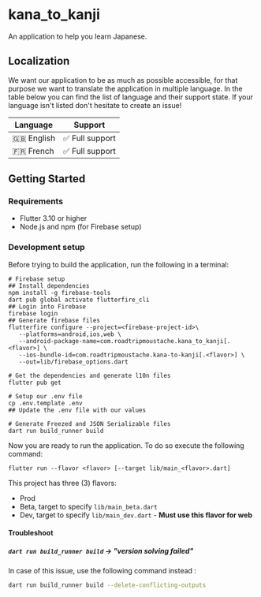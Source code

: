 # kana_to_kanji

An application to help you learn Japanese.

## Localization

We want our application to be as much as possible accessible, for that purpose we want
to translate the application in multiple language. In the table below you can find the 
list of language and their support state. If your language isn't listed don't hesitate 
to create an issue!

| Language     | Support        |
|--------------|----------------|
| 🇬🇧 English | ✅ Full support  |
| 🇫🇷 French  | ✅ Full support  |


## Getting Started

### Requirements

- Flutter 3.10 or higher
- Node.js and npm (for Firebase setup)

### Development setup

Before trying to build the application, run the following in a terminal:

```shell
# Firebase setup
## Install dependencies
npm install -g firebase-tools
dart pub global activate flutterfire_cli
## Login into Firebase 
firebase login
## Generate firebase files
flutterfire configure --project=<firebase-project-id>\
   --platforms=android,ios,web \
   --android-package-name=com.roadtripmoustache.kana_to_kanji[.<flavor>] \
   --ios-bundle-id=com.roadtripmoustache.kana-to-kanji[.<flavor>] \
   --out=lib/firebase_options.dart

# Get the dependencies and generate l10n files
flutter pub get

# Setup our .env file
cp .env.template .env
## Update the .env file with our values

# Generate Freezed and JSON Serializable files
dart run build_runner build
```

Now you are ready to run the application. To do so execute the following command:

```shell
flutter run --flavor <flavor> [--target lib/main_<flavor>.dart]
```

This project has three (3) flavors:
- Prod
- Beta, target to specify `lib/main_beta.dart`
- Dev, target to specify `lib/main_dev.dart` - **Must use this flavor for web**


#### Troubleshoot
##### `dart run build_runner build` -> "version solving failed"
In case of this issue, use the following command instead : 
```bash
dart run build_runner build --delete-conflicting-outputs
```